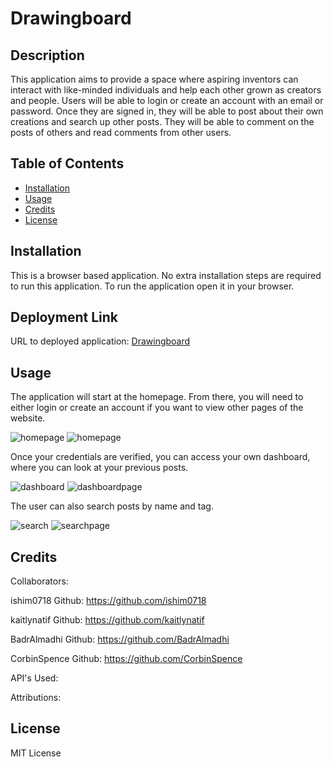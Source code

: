 # Drawingboard

## Description

This application aims to provide a space where aspiring inventors can interact with like-minded individuals and help each other grown as creators and people. Users will be able to login or create an account with an email or password. Once they are signed in, they will be able to post about their own creations and search up other posts. They will be able to comment on the posts of others and read comments from other users.

## Table of Contents

- [Installation](#installation)
- [Usage](#usage)
- [Credits](#credits)
- [License](#license)

## Installation

This is a browser based application. No extra installation steps are required to run this application. To run the application open it in your browser.


## Deployment Link

URL to deployed application:
[Drawingboard](https://stark-sands-62559.herokuapp.com/)


## Usage

The application will start at the homepage. From there, you will need to either login or create an account if you want to view other pages of the website.

![homepage]()
![homepage](https://github.com/CorbinSpence/Drawing-Board/assets/120424655/a8890239-7fc7-43fe-b6b3-2bf8838af723)


Once your credentials are verified, you can access your own dashboard, where you can look at your previous posts.

![dashboard]()
![dashboardpage](https://github.com/CorbinSpence/Drawing-Board/assets/120424655/cba2cb5b-8636-4d5b-8f42-94e69ed4c7d8)


The user can also search posts by name and tag.

![search]()
![searchpage](https://github.com/CorbinSpence/Drawing-Board/assets/120424655/4fd56160-e1f8-45f2-b626-18c88c01bbfa)


## Credits

Collaborators:

ishim0718
Github: https://github.com/ishim0718

kaitlynatif
Github: https://github.com/kaitlynatif

BadrAlmadhi
Github: https://github.com/BadrAlmadhi

CorbinSpence
Github: https://github.com/CorbinSpence



API's Used:




Attributions:  




## License

MIT License

